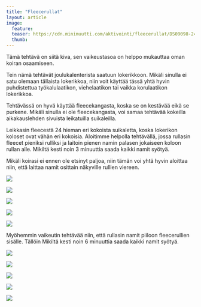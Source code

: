 ```yaml
---
title: "Fleecerullat"
layout: article
image:
  feature:
  teaser: https://cdn.minimuutti.com/aktivointi/fleecerullat/DS09098-245px.jpg
  thumb:
---
```


Tämä tehtävä on siitä kiva, sen vaikeustasoa on helppo mukauttaa oman koiran osaamiseen.

Tein nämä tehtävät joulukalenterista saatuun lokerikkoon. Mikäli sinulla ei satu olemaan tällaista lokerikkoa, niin voit käyttää tässä yhtä hyvin puhdistettua työkalulaatikon, viehelaatikon tai vaikka korulaatikon lokerikkoa.

Tehtävässä on hyvä käyttää fleecekangasta, koska se on kestävää eikä se purkene. Mikäli sinulla ei ole  fleecekangasta, voi samaa tehtävää kokeilla aikakauslehden sivuista leikatuilla suikaleilla.

Leikkasin fleecestä 24 hieman eri kokoista suikaletta, koska lokerikon koloset ovat vähän eri kokoisia. Aloitimme helpolla tehtävällä, jossa rullasin fleecet pieniksi rulliksi ja laitoin pienen namin palasen jokaiseen koloon rullan alle. Mikiltä kesti noin 3 minuuttia saada kaikki namit syötyä.

Mikäli koirasi ei ennen ole etsinyt paljoa, niin tämän voi yhtä hyvin aloittaa niin, että laittaa namit osittain näkyville rullien viereen.

![](https://cdn.minimuutti.com/aktivointi/fleecerullat/DS09036-800px.jpg)

![](https://cdn.minimuutti.com/aktivointi/fleecerullat/DS09047-800px.jpg)

![](https://cdn.minimuutti.com/aktivointi/fleecerullat/DS09098-800px.jpg)

![](https://cdn.minimuutti.com/aktivointi/fleecerullat/DS09140-800px.jpg)

![](https://cdn.minimuutti.com/aktivointi/fleecerullat/DS09184-800px.jpg)

Myöhemmin vaikeutin tehtävää niin, että rullasin namit piiloon fleecerullien sisälle. Tällöin Mikiltä kesti noin 6 minuuttia saada kaikki namit syötyä. 

![](https://cdn.minimuutti.com/aktivointi/fleecerullat/DS09218-800px.jpg)

![](https://cdn.minimuutti.com/aktivointi/fleecerullat/DS09250-800px.jpg)

![](https://cdn.minimuutti.com/aktivointi/fleecerullat/DS09253-800px.jpg)

![](https://cdn.minimuutti.com/aktivointi/fleecerullat/DS09333-800px.jpg)

![](https://cdn.minimuutti.com/aktivointi/fleecerullat/DS09355-800px.jpg)

